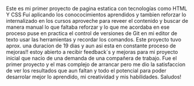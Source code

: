Este es mi primer proyecto de pagina estatica con tecnologías como HTML Y CSS Fuí aplicando los conococimientos aprendidos y tambien reforzar lo internalizado en los cursos aproveche para reveer el contenido y buscar de manera manual lo que faltaba reforzar y lo que me acordaba en ese proceso puse en practica el control de versiones de Git en mi editor de texto usar las herramientas y recordar los comandos. Este proyecto tuvo aprox. una duracion de 19 dias y aun asi esta en constante proceso de mejoras!! estoy abierto a recibir feedback´s y mejoras para mi proyecto inicial que nacio de una demanda de una compañera de trabajo. Fue el primer proyecto y el mas complejo de arrancar pero me dio la satisfaccion de ver los resultados que aun faltan y todo el potencial para poder desarrolar mejor lo aprendido, mi creatividad y mis habilidades. Saludos! 
